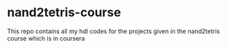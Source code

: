 # nand2tetris-course
This repo contains all my hdl codes for the projects given in the nand2tetris course which is in coursera
